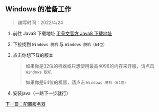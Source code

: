 ## Windows 的准备工作
> 编写时间：2022/4/24

1. 前往 Java8 下载地址
   [甲骨文官方 Java8 下载地址](https://www.java.com/zh-CN/download/manual.jsp)
   
2. 下拉找到 `Windows 脱机` 与  `Windows 脱机（64位）` 
3. 点击你想下载的版本

   > 如果你是32位的机器或只想使用最高4096的内存来开服，请点击 `Windows 脱机` 
   > 
   > 如果你是64位的机器，请点击 `Windows 脱机（64位）` 

4. 安装java（一路下一步就行）
 
[下一篇：配置服务器](./3.配置服务器.md)
